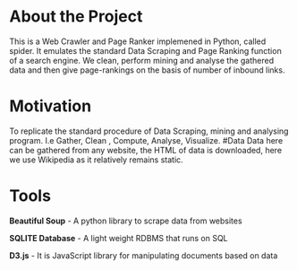 # About the Project
This is a Web Crawler and Page Ranker implemened in Python, called spider. It emulates the standard Data Scraping and Page Ranking function of a search engine. We clean, perform mining and analyse the gathered data and then give page-rankings on the basis of number of inbound links.
# Motivation
To replicate the standard procedure of Data Scraping, mining and analysing program. I.e Gather, Clean , Compute, Analyse, Visualize.
#Data
Data here can be gathered from any website, the HTML of data is downloaded, here we use Wikipedia as it relatively remains static.
# Tools
**Beautiful Soup** - A python library to scrape data from websites

**SQLITE Database** - A light weight RDBMS that runs on SQL

**D3.js** - It is JavaScript library for manipulating documents based on data
